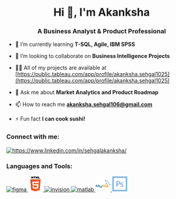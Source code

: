 <h1 align="center">Hi 👋, I'm Akanksha</h1>
<h3 align="center">A Business Analyst & Product Professional</h3>


- 🌱 I’m currently learning **T-SQL, Agile, IBM SPSS**

- 👯 I’m looking to collaborate on **Business Intelligence Projects**

- 👨‍💻 All of my projects are available at [https://public.tableau.com/app/profile/akanksha.sehgal1025](https://public.tableau.com/app/profile/akanksha.sehgal1025)

- 💬 Ask me about **Market Analytics and Product Roadmap**

- 📫 How to reach me **akanksha.sehgal106@gmail.com**

- ⚡ Fun fact **I can cook sushi!**

<h3 align="left">Connect with me:</h3>
<p align="left">
<a href="https://linkedin.com/in/https://www.linkedin.com/in/sehgalakanksha/" target="blank"><img align="center" src="https://raw.githubusercontent.com/rahuldkjain/github-profile-readme-generator/master/src/images/icons/Social/linked-in-alt.svg" alt="https://www.linkedin.com/in/sehgalakanksha/" height="30" width="40" /></a>
</p>

<h3 align="left">Languages and Tools:</h3>
<p align="left"> <a href="https://www.figma.com/" target="_blank" rel="noreferrer"> <img src="https://www.vectorlogo.zone/logos/figma/figma-icon.svg" alt="figma" width="40" height="40"/> </a> <a href="https://www.w3.org/html/" target="_blank" rel="noreferrer"> <img src="https://raw.githubusercontent.com/devicons/devicon/master/icons/html5/html5-original-wordmark.svg" alt="html5" width="40" height="40"/> </a> <a href="https://www.invisionapp.com/" target="_blank" rel="noreferrer"> <img src="https://www.vectorlogo.zone/logos/invisionapp/invisionapp-icon.svg" alt="invision" width="40" height="40"/> </a> <a href="https://www.mathworks.com/" target="_blank" rel="noreferrer"> <img src="https://upload.wikimedia.org/wikipedia/commons/2/21/Matlab_Logo.png" alt="matlab" width="40" height="40"/> </a> <a href="https://www.mysql.com/" target="_blank" rel="noreferrer"> <img src="https://raw.githubusercontent.com/devicons/devicon/master/icons/mysql/mysql-original-wordmark.svg" alt="mysql" width="40" height="40"/> </a> <a href="https://www.photoshop.com/en" target="_blank" rel="noreferrer"> <img src="https://raw.githubusercontent.com/devicons/devicon/master/icons/photoshop/photoshop-line.svg" alt="photoshop" width="40" height="40"/> </a> </p>
